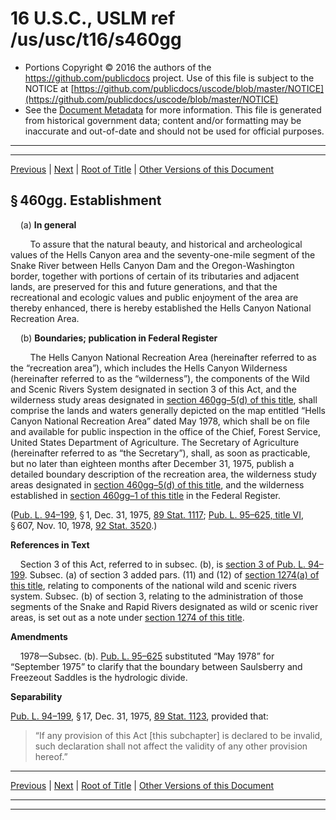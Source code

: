 ---
---

# 16 U.S.C., USLM ref /us/usc/t16/s460gg

* Portions Copyright © 2016 the authors of the https://github.com/publicdocs project.
  Use of this file is subject to the NOTICE at [https://github.com/publicdocs/uscode/blob/master/NOTICE](https://github.com/publicdocs/uscode/blob/master/NOTICE)
* See the [Document Metadata](././../../../../..//README.md) for more information.
  This file is generated from historical government data; content and/or formatting may be inaccurate and out-of-date and should not be used for official purposes.

----------
----------

[Previous](./../../../../..//us/usc/t16/ch1/schXCI/m__us_usc_t16_ch1_schXCI.md) | [Next](./../../../../..//us/usc/t16/ch1/schXCI/m__us_usc_t16_s460gg–1.md) | [Root of Title](./../../../../../) | [Other Versions of this Document](https://publicdocs.github.io/go/links?ns=uslm&ref=%2Fus%2Fusc%2Ft16%2Fs460gg)

## § 460gg. Establishment

    (a) __In general__ 

        To assure that the natural beauty, and historical and archeological values of the Hells Canyon area and the seventy-one-mile segment of the Snake River between Hells Canyon Dam and the Oregon-Washington border, together with portions of certain of its tributaries and adjacent lands, are preserved for this and future generations, and that the recreational and ecologic values and public enjoyment of the area are thereby enhanced, there is hereby established the Hells Canyon National Recreation Area.

    (b) __Boundaries; publication in Federal Register__ 

        The Hells Canyon National Recreation Area (hereinafter referred to as the “recreation area”), which includes the Hells Canyon Wilderness (hereinafter referred to as the “wilderness”), the components of the Wild and Scenic Rivers System designated in section 3 of this Act, and the wilderness study areas designated in [section 460gg–5(d) of this title][/us/usc/t16/s460gg–5/d], shall comprise the lands and waters generally depicted on the map entitled “Hells Canyon National Recreation Area” dated May 1978, which shall be on file and available for public inspection in the office of the Chief, Forest Service, United States Department of Agriculture. The Secretary of Agriculture (hereinafter referred to as “the Secretary”), shall, as soon as practicable, but no later than eighteen months after December 31, 1975, publish a detailed boundary description of the recreation area, the wilderness study areas designated in [section 460gg–5(d) of this title][/us/usc/t16/s460gg–5/d], and the wilderness established in [section 460gg–1 of this title][/us/usc/t16/s460gg–1] in the Federal Register.

([Pub. L. 94–199][/us/pl/94/199], § 1, Dec. 31, 1975, [89 Stat. 1117][/us/stat/89/1117]; [Pub. L. 95–625, title VI][/us/pl/95/625/tVI], § 607, Nov. 10, 1978, [92 Stat. 3520][/us/stat/92/3520].)

 __References in Text__ 

    Section 3 of this Act, referred to in subsec. (b), is [section 3 of Pub. L. 94–199][/us/pl/94/199/s3]. Subsec. (a) of section 3 added pars. (11) and (12) of [section 1274(a) of this title][/us/usc/t16/s1274/a], relating to components of the national wild and scenic rivers system. Subsec. (b) of section 3, relating to the administration of those segments of the Snake and Rapid Rivers designated as wild or scenic river areas, is set out as a note under [section 1274 of this title][/us/usc/t16/s1274].

 __Amendments__ 

    1978—Subsec. (b). [Pub. L. 95–625][/us/pl/95/625] substituted “May 1978” for “September 1975” to clarify that the boundary between Saulsberry and Freezeout Saddles is the hydrologic divide.

 __Separability__ 

[Pub. L. 94–199][/us/pl/94/199], § 17, Dec. 31, 1975, [89 Stat. 1123][/us/stat/89/1123], provided that: 

> “If any provision of this Act \[this subchapter\] is declared to be invalid, such declaration shall not affect the validity of any other provision hereof.”

----------

[Previous](./../../../../..//us/usc/t16/ch1/schXCI/m__us_usc_t16_ch1_schXCI.md) | [Next](./../../../../..//us/usc/t16/ch1/schXCI/m__us_usc_t16_s460gg–1.md) | [Root of Title](./../../../../../) | [Other Versions of this Document](https://publicdocs.github.io/go/links?ns=uslm&ref=%2Fus%2Fusc%2Ft16%2Fs460gg)

----------
----------

[/us/usc/t16/s460gg–5/d]: https://publicdocs.github.io/go/links?ns=uslm&ref=%2Fus%2Fusc%2Ft16%2Fs460gg%E2%80%935%2Fd
[/us/usc/t16/s460gg–5/d]: https://publicdocs.github.io/go/links?ns=uslm&ref=%2Fus%2Fusc%2Ft16%2Fs460gg%E2%80%935%2Fd
[/us/usc/t16/s460gg–1]: https://publicdocs.github.io/go/links?ns=uslm&ref=%2Fus%2Fusc%2Ft16%2Fs460gg%E2%80%931
[/us/pl/94/199]: https://publicdocs.github.io/go/links?ns=uslm&ref=%2Fus%2Fpl%2F94%2F199
[/us/stat/89/1117]: https://publicdocs.github.io/go/links?ns=uslm&ref=%2Fus%2Fstat%2F89%2F1117
[/us/pl/95/625/tVI]: https://publicdocs.github.io/go/links?ns=uslm&ref=%2Fus%2Fpl%2F95%2F625%2FtVI
[/us/stat/92/3520]: https://publicdocs.github.io/go/links?ns=uslm&ref=%2Fus%2Fstat%2F92%2F3520
[/us/pl/94/199/s3]: https://publicdocs.github.io/go/links?ns=uslm&ref=%2Fus%2Fpl%2F94%2F199%2Fs3
[/us/usc/t16/s1274/a]: https://publicdocs.github.io/go/links?ns=uslm&ref=%2Fus%2Fusc%2Ft16%2Fs1274%2Fa
[/us/usc/t16/s1274]: https://publicdocs.github.io/go/links?ns=uslm&ref=%2Fus%2Fusc%2Ft16%2Fs1274
[/us/pl/95/625]: https://publicdocs.github.io/go/links?ns=uslm&ref=%2Fus%2Fpl%2F95%2F625
[/us/pl/94/199]: https://publicdocs.github.io/go/links?ns=uslm&ref=%2Fus%2Fpl%2F94%2F199
[/us/stat/89/1123]: https://publicdocs.github.io/go/links?ns=uslm&ref=%2Fus%2Fstat%2F89%2F1123


